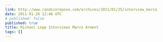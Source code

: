 ```yaml
---
link: http://www.randsinrepose.com/archives/2011/01/25/interview_marco_arment.html
date: 2011-01-26 12:46 UTC
# published: false
published: true
title: Michael Lopp Interviews Marco Arment
tags: []
---
```



